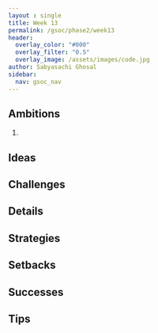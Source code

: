 ```yaml
---
layout : single 
title: Week 13 
permalink: /gsoc/phase2/week13
header:
  overlay_color: "#000"
  overlay_filter: "0.5"
  overlay_image: /assets/images/code.jpg
author: Sabyasachi Ghosal
sidebar:
  nav: gsoc_nav
---
```


## Ambitions
1.  
## Ideas

## Challenges

## Details

## Strategies

## Setbacks

## Successes 

## Tips
